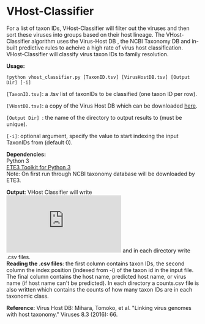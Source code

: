# VHost-Classifier
For a list of taxon IDs, VHost-Classifier will filter out the viruses and then sort these viruses into groups based on their host lineage.
The VHost-Classifier algorithm uses the Virus-Host DB , the NCBI Taxonomy DB and in-built predictive rules to acheive a high rate of virus host classification. VHost-Classifier will classify virus taxon IDs to family resolution. 

**Usage:**
```shell
!python vhost_classifier.py [TaxonID.tsv] [VirusHostDB.tsv] [Output Dir] [-i]
```

```[TaxonID.tsv]```: a .tsv list of taxonIDs to be classified (one taxon ID per row).

```[VHostDB.tsv]```: a copy of the Virus Host DB which can be downloaded [here](http://www.genome.jp/virushostdb/).

```[Output Dir] ```: the name of the directory to output results to (must be unique). 

```[-i]```: optional argument, specify the value to start indexing the input TaxonIDs from (default 0). 


**Dependencies:**<br/>
Python 3 <br/>
[ETE3 Toolkit for Python 3](http://etetoolkit.org/download/)  
Note:  On first run through NCBI taxonomy database will be downloaded by ETE3.  

**Output**:
VHost Classifier will write ![create directories](https://github.com/Kzra/VHost-Classifier/blob/master/Dir%20navigation%20example.pdf) and in each directory write .csv files.<br/>
**Reading the .csv files**: the first column contains taxon IDs, the second column the index position (indexed from -i) of the taxon id in the input file. The final column contains the host name, predicted host name, or virus name (if host name can't be predicted). In each directory a counts.csv file is also written which contains the counts of how many taxon IDs are in each taxonomic class. 

**Reference:**
Virus Host DB:
Mihara, Tomoko, et al. "Linking virus genomes with host taxonomy." Viruses 8.3 (2016): 66.
